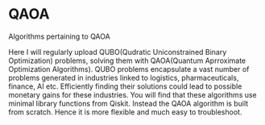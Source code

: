 # QAOA
Algorithms pertaining to QAOA

Here I will regularly upload QUBO(Qudratic Uniconstrained Binary Optimization) problems, solving them with QAOA(Quantum Aprroximate Optimization Algorithms).
QUBO problems encapsulate a vast number of problems generated in industries linked to logistics, pharmaceuticals, finance, AI etc. Efficiently finding their solutions 
could lead to possible monetary gains for these industries.
You will find that these algorithms use minimal library functions from Qiskit. Instead the QAOA algorithm is built from scratch. Hence it is more flexible and much easy to troubleshoot.
